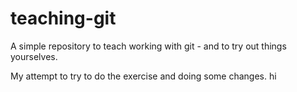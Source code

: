 # teaching-git
A simple repository to teach working with git - and to try out things yourselves.


My attempt to try to do the exercise and doing some changes.
hi
